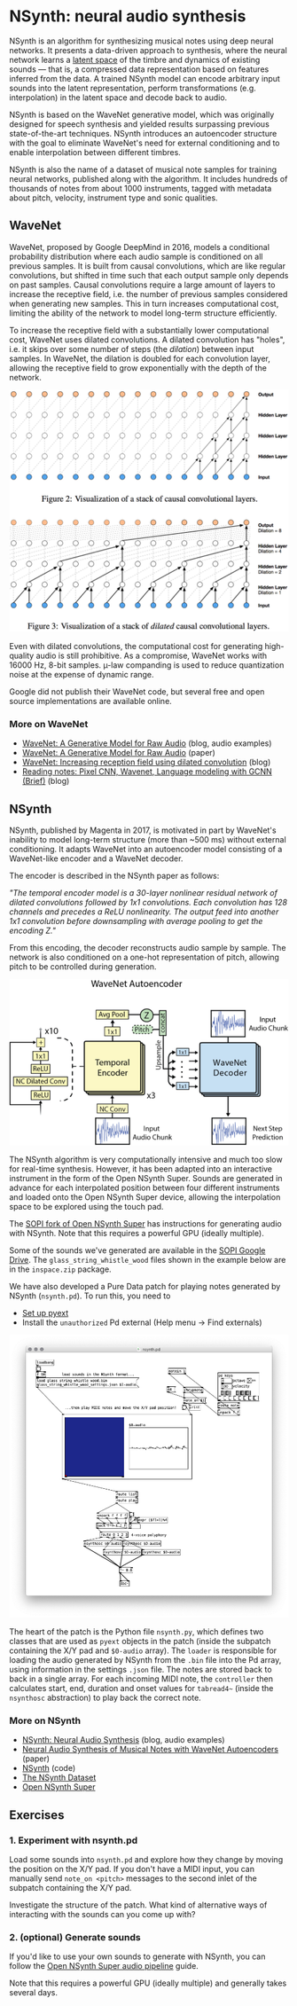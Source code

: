 # NSynth: neural audio synthesis

NSynth is an algorithm for synthesizing musical notes using deep neural networks. It presents a data-driven approach to synthesis, where the neural network learns a [latent space](https://towardsdatascience.com/understanding-latent-space-in-machine-learning-de5a7c687d8d) of the timbre and dynamics of existing sounds — that is, a compressed data representation based on features inferred from the data. A trained NSynth model can encode arbitrary input sounds into the latent representation, perform transformations (e.g. interpolation) in the latent space and decode back to audio.

NSynth is based on the WaveNet generative model, which was originally designed for speech synthesis and yielded results surpassing previous state-of-the-art techniques. NSynth introduces an autoencoder structure with the goal to eliminate WaveNet's need for external conditioning and to enable interpolation between different timbres.

NSynth is also the name of a dataset of musical note samples for training neural networks, published along with the algorithm. It includes hundreds of thousands of notes from about 1000 instruments, tagged with metadata about pitch, velocity, instrument type and sonic qualities.

## WaveNet

WaveNet, proposed by Google DeepMind in 2016, models a conditional probability distribution where each audio sample is conditioned on all previous samples. It is built from causal convolutions, which are like regular convolutions, but shifted in time such that each output sample only depends on past samples. Causal convolutions require a large amount of layers to increase the receptive field, i.e. the number of previous samples considered when generating new samples. This in turn increases computational cost, limiting the ability of the network to model long-term structure efficiently.

To increase the receptive field with a substantially lower computational cost, WaveNet uses dilated convolutions. A dilated convolution has "holes", i.e. it skips over some number of steps (the *dilation*) between input samples. In WaveNet, the dilation is doubled for each convolution layer, allowing the receptive field to grow exponentially with the depth of the network.

![Causal convolutions vs dilated causal convolutions](media/wavenet-causal-convolutional-layers.png)

Even with dilated convolutions, the computational cost for generating high-quality audio is still prohibitive. As a compromise, WaveNet works with 16000 Hz, 8-bit samples. µ-law companding is used to reduce quantization noise at the expense of dynamic range.

Google did not publish their WaveNet code, but several free and open source implementations are available online.

### More on WaveNet

- [WaveNet: A Generative Model for Raw Audio](https://deepmind.com/blog/article/wavenet-generative-model-raw-audio) (blog, audio examples)
- [WaveNet: A Generative Model for Raw Audio](https://arxiv.org/abs/1609.03499) (paper)
- [WaveNet: Increasing reception field using dilated convolution](https://medium.com/@kion.kim/wavenet-a-network-good-to-know-7caaae735435) (blog)
- [Reading notes: Pixel CNN, Wavenet, Language modeling with GCNN (Brief)](https://ruotianluo.github.io/2017/01/11/pixelcnn-wavenet/) (blog)

## NSynth

NSynth, published by Magenta in 2017, is motivated in part by WaveNet's inability to model long-term structure (more than ~500 ms) without external conditioning. It adapts WaveNet into an autoencoder model consisting of a WaveNet-like encoder and a WaveNet decoder.

The encoder is described in the NSynth paper as follows:

*"The temporal encoder model is a 30-layer nonlinear residual network of dilated convolutions followed by 1x1 convolutions. Each convolution has 128 channels and precedes a ReLU nonlinearity. The output feed into another 1x1 convolution before downsampling with average pooling to get the encoding Z."*

From this encoding, the decoder reconstructs audio sample by sample. The network is also conditioned on a one-hot representation of pitch, allowing pitch to be controlled during generation.

![NSynth WaveNet autoencoder](media/nsynth-wavenet-autoencoder.png)

The NSynth algorithm is very computationally intensive and much too slow for real-time synthesis. However, it has been adapted into an interactive instrument in the form of the Open NSynth Super. Sounds are generated in advance for each interpolated position between four different instruments and loaded onto the Open NSynth Super device, allowing the interpolation space to be explored using the touch pad.

The [SOPI fork of Open NSynth Super](https://github.com/SopiMlab/open-nsynth-super/) has instructions for generating audio with NSynth. Note that this requires a powerful GPU (ideally multiple).

Some of the sounds we've generated are available in the [SOPI Google Drive](https://drive.google.com/open?id=1yoJhvr2UY0ID3AP6jumUItJJGSkiBEg_). The `glass_string_whistle_wood` files shown in the example below are in the `inspace.zip` package.

We have also developed a Pure Data patch for playing notes generated by NSynth (`nsynth.pd`). To run this, you need to

- [Set up pyext](../../utilities/pyext-setup/)
- Install the `unauthorized` Pd external (Help menu → Find externals)

![nsynth.pd](media/pd-nsynth.png)

The heart of the patch is the Python file `nsynth.py`, which defines two classes that are used as `pyext` objects in the patch (inside the subpatch containing the X/Y pad and `$0-audio` array). The `loader` is responsible for loading the audio generated by NSynth from the `.bin` file into the Pd array, using information in the settings `.json` file. The notes are stored back to back in a single array. For each incoming MIDI note, the `controller` then calculates start, end, duration and onset values for `tabread4~` (inside the `nsynthosc` abstraction) to play back the correct note.

### More on NSynth

- [NSynth: Neural Audio Synthesis](https://magenta.tensorflow.org/nsynth) (blog, audio examples)
- [Neural Audio Synthesis of Musical Notes with WaveNet Autoencoders](https://arxiv.org/abs/1704.01279) (paper)
- [NSynth](https://github.com/tensorflow/magenta/tree/master/magenta/models/nsynth) (code)
- [The NSynth Dataset](https://magenta.tensorflow.org/datasets/nsynth)
- [Open NSynth Super](https://github.com/googlecreativelab/open-nsynth-super)

## Exercises

### 1. Experiment with nsynth.pd

Load some sounds into `nsynth.pd` and explore how they change by moving the position on the X/Y pad. If you don't have a MIDI input, you can manually send `note_on <pitch>` messages to the second inlet of the subpatch containing the X/Y pad.

Investigate the structure of the patch. What kind of alternative ways of interacting with the sounds can you come up with?

### 2. (optional) Generate sounds

If you'd like to use your own sounds to generate with NSynth, you can follow the [Open NSynth Super audio pipeline](https://github.com/SopiMlab/open-nsynth-super/tree/master/audio) guide.

Note that this requires a powerful GPU (ideally multiple) and generally takes several days.
